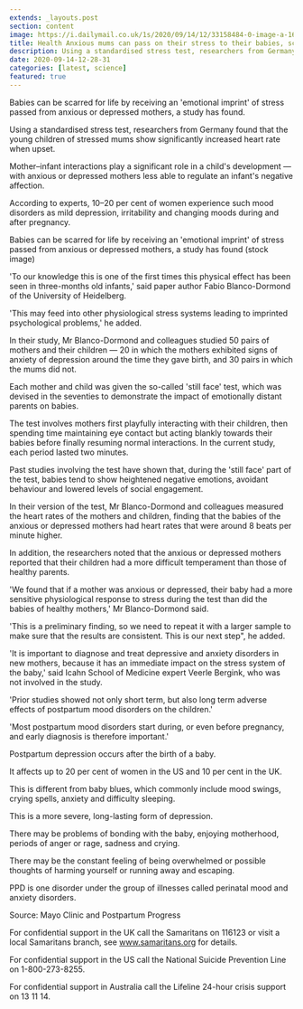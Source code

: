 ```yaml
---
extends: _layouts.post
section: content
image: https://i.dailymail.co.uk/1s/2020/09/14/12/33158484-0-image-a-16_1600082329359.jpg 
title: Health Anxious mums can pass on their stress to their babies, scientists warn 
description: Using a standardised stress test, researchers from Germany found that the young children of stressed mums show significantly increased heart rate. 
date: 2020-09-14-12-28-31 
categories: [latest, science] 
featured: true 
--- 
```

Babies can be scarred for life by receiving an 'emotional imprint' of stress passed from anxious or depressed mothers, a study has found.

Using a standardised stress test, researchers from Germany found that the young children of stressed mums show significantly increased heart rate when upset.

Mother–infant interactions play a significant role in a child's development — with anxious or depressed mothers less able to regulate an infant's negative affection.

According to experts, 10–20 per cent of women experience such mood disorders as mild depression, irritability and changing moods during and after pregnancy.

Babies can be scarred for life by receiving an 'emotional imprint' of stress passed from anxious or depressed mothers, a study has found (stock image)

'To our knowledge this is one of the first times this physical effect has been seen in three-months old infants,' said paper author Fabio Blanco-Dormond of the University of Heidelberg.

'This may feed into other physiological stress systems leading to imprinted psychological problems,' he added.

In their study, Mr Blanco-Dormond and colleagues studied 50 pairs of mothers and their children — 20 in which the mothers exhibited signs of anxiety of depression around the time they gave birth, and 30 pairs in which the mums did not.

Each mother and child was given the so-called 'still face' test, which was devised in the seventies to demonstrate the impact of emotionally distant parents on babies.

The test involves mothers first playfully interacting with their children, then spending time maintaining eye contact but acting blankly towards their babies before finally resuming normal interactions. In the current study, each period lasted two minutes.

Past studies involving the test have shown that, during the 'still face' part of the test, babies tend to show heightened negative emotions, avoidant behaviour and lowered levels of social engagement.

In their version of the test, Mr Blanco-Dormond and colleagues measured the heart rates of the mothers and children, finding that the babies of the anxious or depressed mothers had heart rates that were around 8 beats per minute higher.

In addition, the researchers noted that the anxious or depressed mothers reported that their children had a more difficult temperament than those of healthy parents.

'We found that if a mother was anxious or depressed, their baby had a more sensitive physiological response to stress during the test than did the babies of healthy mothers,' Mr Blanco-Dormond said.

'This is a preliminary finding, so we need to repeat it with a larger sample to make sure that the results are consistent. This is our next step", he added. 



'It is important to diagnose and treat depressive and anxiety disorders in new mothers, because it has an immediate impact on the stress system of the baby,' said Icahn School of Medicine expert Veerle Bergink, who was not involved in the study.

'Prior studies showed not only short term, but also long term adverse effects of postpartum mood disorders on the children.'

'Most postpartum mood disorders start during, or even before pregnancy, and early diagnosis is therefore important.'

Postpartum depression occurs after the birth of a baby.

It affects up to 20 per cent of women in the US and 10 per cent in the UK.

This is different from baby blues, which commonly include mood swings, crying spells, anxiety and difficulty sleeping.

This is a more severe, long-lasting form of depression.

There may be problems of bonding with the baby, enjoying motherhood, periods of anger or rage, sadness and crying.

There may be the constant feeling of being overwhelmed or possible thoughts of harming yourself or running away and escaping.

PPD is one disorder under the group of illnesses called perinatal mood and anxiety disorders. 

Source: Mayo Clinic and Postpartum Progress 

For confidential support in the UK call the Samaritans on 116123 or visit a local Samaritans branch, see www.samaritans.org for details.

For confidential support in the US call the National Suicide Prevention Line on 1-800-273-8255. 

For confidential support in Australia call the Lifeline 24-hour crisis support on 13 11 14.

